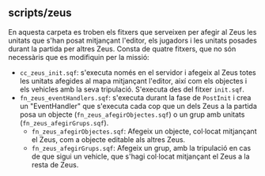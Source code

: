 ## scripts/zeus

En aquesta carpeta es troben els fitxers que serveixen per afegir al Zeus les unitats que s'han posat mitjançant l'editor,
els jugadors i les unitats posades durant la partida per altres Zeus. Consta de quatre fitxers, que no són necessàris que
es modifiquin per la missió:

* `cc_zeus_init.sqf`: s'executa només en el servidor i afegeix al Zeus totes les unitats afegides al mapa mitjançant l'editor,
  així com els objectes i els vehicles amb la seva tripulació. S'executa des del fitxer `init.sqf`.
* `fn_zeus_eventHandlers.sqf`: s'executa durant la fase de `PostInit` i crea un "EventHandler" que s'executa cada cop que un dels
  Zeus a la partida posa un objecte (`fn_zeus_afegirObjectes.sqf`) o un grup amb unitats (`fn_zeus_afegirGrups.sqf`).
  * `fn_zeus_afegirObjectes.sqf`: Afegeix un objecte, col·locat mitjançant el Zeus, com a objecte editable als altres Zeus.
  * `fn_zeus_afegirGrups.sqf`: Afegeix un grup, amb la tripulació en cas de que sigui un vehicle, que s'hagi col·locat mitjançant
    el Zeus a la resta de Zeus.